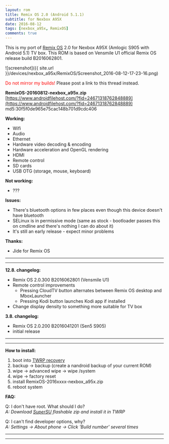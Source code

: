 ```yaml
---
layout: rom
title: Remix OS 2.0 (Android 5.1.1)
subtitle: for Nexbox A95X
date: 2016-08-12
tags: [nexbox_a95x, RemixOS]
comments: true
---
```


This is my port of [Remix OS](http://www.jide.com/remixos) 2.0 for Nexbox A95X (Amlogic S905 with Android 5.1) TV box. This ROM is based on Vensmile U1 official Remix OS release build B2016062801.

![screenshot]({{ site.url }}/devices/nexbox_a95x/RemixOS/Screenshot_2016-08-12-17-23-16.png)

<span style="color:#FF0000;">Do not mirror my builds!</span> Please post a link to this thread instead.

**RemixOS-20160812-nexbox_a95x.zip**  
[https://www.androidfilehost.com/?fid=24671318762848889](https://www.androidfilehost.com/?fid=24671318762848889)  
md5:30f5f0de965e75cac148b701d9cdc406

**Working:**

- Wifi
- Audio
- Ethernet
- Hardware video decoding & encoding
- Hardware acceleration and OpenGL rendering
- HDMI
- Remote control
- SD cards
- USB OTG (storage, mouse, keyboard)

**Not working:**

- ???

**Issues:**

- There's bluetooth options in few places even though this device doesn't have bluetooth
- SELinux is in permissive mode (same as stock - bootloader passes this on cmdline and there's nothing I can do about it)
- It's still an early release - expect minor problems

**Thanks:**

- Jide for Remix OS

----
----

**12.8. changelog:**

- Remix OS 2.0.300 B2016062801 (Vensmile U1)
- Remote control improvements
  - Pressing CloudTV button alternates between Remix OS desktop and MboxLauncher
  - Pressing Kodi button launches Kodi app if installed
- Change display density to something more suitable for TV box

**3.8. changelog:**

- Remix OS 2.0.200 B2016041201 (Sen5 S905)
- initial release

----
----

**How to install:**

1. boot into [TWRP recovery](/devices/nexbox_a95x/TWRP)
2. backup -> backup (create a nandroid backup of your current ROM)
3. wipe -> advanced wipe -> wipe /system
4. wipe -> factory reset
5. install RemixOS-2016xxxx-nexbox_a95x.zip
6. reboot system

**FAQ:**

Q: I don't have root. What should I do?  
*A: Download [SuperSU](http://download.chainfire.eu/supersu-stable) flashable zip and install it in TWRP*

Q: I can't find developer options, why?  
*A: Settings -> About phone -> Click 'Build number' several times*

----
----
